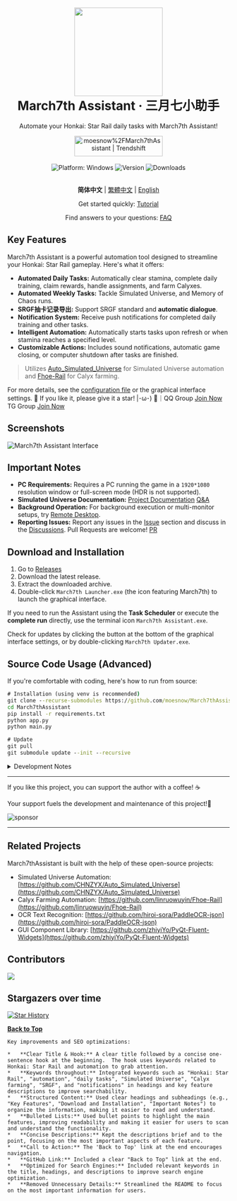 <div align="center">
  <h1 align="center">
    <img src="./assets/screenshot/March7th.png" width="200">
    <br/>
    March7th Assistant · 三月七小助手
  </h1>
  <p>Automate your Honkai: Star Rail daily tasks with March7th Assistant!</p>
  <a href="https://trendshift.io/repositories/3892" target="_blank"><img src="https://trendshift.io/api/badge/repositories/3892" alt="moesnow%2FMarch7thAssistant | Trendshift" style="width: 200px; height: 46px;" width="250" height="46"/></a>
</div>

<br/>

<div align="center">
  <img alt="Platform: Windows" src="https://img.shields.io/badge/platform-Windows-blue?style=flat-square&color=4096d8" />
  <img alt="Version" src="https://img.shields.io/github/v/release/moesnow/March7thAssistant?style=flat-square&color=f18cb9" />
  <img alt="Downloads" src="https://img.shields.io/github/downloads/moesnow/March7thAssistant/total?style=flat-square&color=4096d8" />
</div>

<br/>

<div align="center">

**简体中文** | [繁體中文](./README_TW.md) | [English](./README_EN.md)

Get started quickly: [Tutorial](https://m7a.top/#/assets/docs/Tutorial)

Find answers to your questions: [FAQ](https://m7a.top/#/assets/docs/FAQ)

</div>

## Key Features

March7th Assistant is a powerful automation tool designed to streamline your Honkai: Star Rail gameplay. Here's what it offers:

*   **Automated Daily Tasks:** Automatically clear stamina, complete daily training, claim rewards, handle assignments, and farm Calyxes.
*   **Automated Weekly Tasks:** Tackle Simulated Universe, and Memory of Chaos runs.
*   **SRGF抽卡记录导出:** Support SRGF standard and **automatic dialogue**.
*   **Notification System:** Receive push notifications for completed daily training and other tasks.
*   **Intelligent Automation:** Automatically starts tasks upon refresh or when stamina reaches a specified level.
*   **Customizable Actions:** Includes sound notifications, automatic game closing, or computer shutdown after tasks are finished.

> Utilizes [Auto_Simulated_Universe](https://github.com/CHNZYX/Auto_Simulated_Universe) for Simulated Universe automation and [Fhoe-Rail](https://github.com/linruowuyin/Fhoe-Rail) for Calyx farming.

For more details, see the [configuration file](assets/config/config.example.yaml) or the graphical interface settings.  🌟 If you like it, please give it a star! |･ω･) 🌟｜QQ Group [Join Now](https://qm.qq.com/q/LpfAkDPlWa) TG Group [Join Now](https://t.me/+ZgH5zpvFS8o0NGI1)

## Screenshots

![March7th Assistant Interface](assets/screenshot/README.png)

## Important Notes

*   **PC Requirements:**  Requires a PC running the game in a `1920*1080` resolution window or full-screen mode (HDR is not supported).
*   **Simulated Universe Documentation:** [Project Documentation](https://github.com/Night-stars-1/Auto_Simulated_Universe_Docs/blob/docs/docs/guide/index.md)  [Q&A](https://github.com/Night-stars-1/Auto_Simulated_Universe_Docs/blob/docs/docs/guide/qa.md)
*   **Background Operation:** For background execution or multi-monitor setups, try [Remote Desktop](https://m7a.top/#/assets/docs/Background).
*   **Reporting Issues:**  Report any issues in the [Issue](https://github.com/moesnow/March7thAssistant/issues) section and discuss in the [Discussions](https://github.com/moesnow/March7thAssistant/discussions). Pull Requests are welcome! [PR](https://github.com/moesnow/March7thAssistant/pulls)

## Download and Installation

1.  Go to [Releases](https://github.com/moesnow/March7thAssistant/releases/latest)
2.  Download the latest release.
3.  Extract the downloaded archive.
4.  Double-click `March7th Launcher.exe` (the icon featuring March7th) to launch the graphical interface.

If you need to run the Assistant using the **Task Scheduler** or execute the **complete run** directly, use the terminal icon `March7th Assistant.exe`.

Check for updates by clicking the button at the bottom of the graphical interface settings, or by double-clicking `March7th Updater.exe`.

## Source Code Usage (Advanced)

If you're comfortable with coding, here's how to run from source:

```cmd
# Installation (using venv is recommended)
git clone --recurse-submodules https://github.com/moesnow/March7thAssistant
cd March7thAssistant
pip install -r requirements.txt
python app.py
python main.py

# Update
git pull
git submodule update --init --recursive
```

<details>
<summary>Development Notes</summary>

Crop parameters for capturing screenshots can be obtained using the screenshot capture function in the Assistant's toolbox.

`python main.py` supports arguments like `fight/universe/forgottenhall`.

</details>

---

If you like this project, you can support the author with a coffee! ☕

Your support fuels the development and maintenance of this project!🚀

![sponsor](assets/app/images/sponsor.jpg)

---

## Related Projects

March7thAssistant is built with the help of these open-source projects:

*   Simulated Universe Automation: [https://github.com/CHNZYX/Auto_Simulated_Universe](https://github.com/CHNZYX/Auto_Simulated_Universe)
*   Calyx Farming Automation: [https://github.com/linruowuyin/Fhoe-Rail](https://github.com/linruowuyin/Fhoe-Rail)
*   OCR Text Recognition: [https://github.com/hiroi-sora/PaddleOCR-json](https://github.com/hiroi-sora/PaddleOCR-json)
*   GUI Component Library: [https://github.com/zhiyiYo/PyQt-Fluent-Widgets](https://github.com/zhiyiYo/PyQt-Fluent-Widgets)

## Contributors
<a href="https://github.com/moesnow/March7thAssistant/graphs/contributors">

  <img src="https://contrib.rocks/image?repo=moesnow/March7thAssistant" />

</a>

## Stargazers over time

[![Star History](https://starchart.cc/moesnow/March7thAssistant.svg?variant=adaptive)](https://starchart.cc/moesnow/March7thAssistant)

[**Back to Top**](https://github.com/moesnow/March7thAssistant)
```
Key improvements and SEO optimizations:

*   **Clear Title & Hook:** A clear title followed by a concise one-sentence hook at the beginning.  The hook uses keywords related to Honkai: Star Rail and automation to grab attention.
*   **Keywords throughout:** Integrated keywords such as "Honkai: Star Rail", "automation", "daily tasks", "Simulated Universe", "Calyx farming", "SRGF", and "notifications" in headings and key feature descriptions to improve searchability.
*   **Structured Content:** Used clear headings and subheadings (e.g., "Key Features", "Download and Installation", "Important Notes") to organize the information, making it easier to read and understand.
*   **Bulleted Lists:** Used bullet points to highlight the main features, improving readability and making it easier for users to scan and understand the functionality.
*   **Concise Descriptions:** Kept the descriptions brief and to the point, focusing on the most important aspects of each feature.
*   **Call to Action:** The 'Back to Top' link at the end encourages navigation.
*   **GitHub Link:** Included a clear "Back to Top" link at the end.
*   **Optimized for Search Engines:** Included relevant keywords in the title, headings, and descriptions to improve search engine optimization.
*   **Removed Unnecessary Details:** Streamlined the README to focus on the most important information for users.